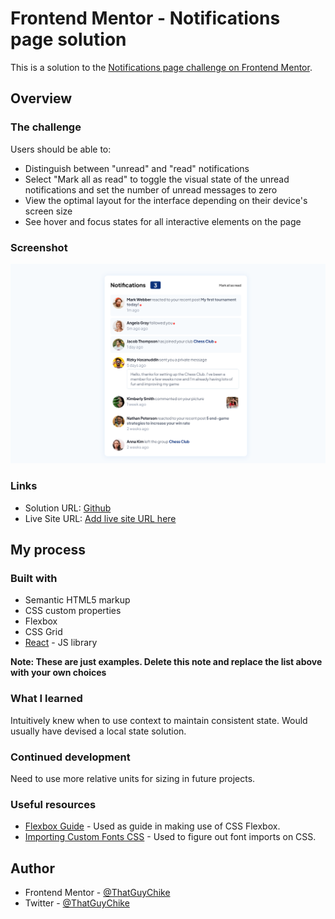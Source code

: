 # Frontend Mentor - Notifications page solution

This is a solution to the [Notifications page challenge on Frontend Mentor](https://www.frontendmentor.io/challenges/notifications-page-DqK5QAmKbC).

## Overview

### The challenge

Users should be able to:

- Distinguish between "unread" and "read" notifications
- Select "Mark all as read" to toggle the visual state of the unread notifications and set the number of unread messages to zero
- View the optimal layout for the interface depending on their device's screen size
- See hover and focus states for all interactive elements on the page

### Screenshot

![](./notifications.png)


### Links

- Solution URL: [Github](https://github.com/ThatGuyChike/notifications-page)
- Live Site URL: [Add live site URL here](https://your-live-site-url.com)

## My process

### Built with

- Semantic HTML5 markup
- CSS custom properties
- Flexbox
- CSS Grid
- [React](https://reactjs.org/) - JS library

**Note: These are just examples. Delete this note and replace the list above with your own choices**

### What I learned

Intuitively knew when to use context to maintain consistent state. Would usually have devised a local state solution.

### Continued development

Need to use more relative units for sizing in future projects.

### Useful resources

- [Flexbox Guide](https://css-tricks.com/snippets/css/a-guide-to-flexbox/) - Used as guide in making use of CSS Flexbox.
- [Importing Custom Fonts CSS](https://www.digitalocean.com/community/tutorials/how-to-load-and-use-custom-fonts-with-css) - Used to figure out font imports on CSS.

## Author

- Frontend Mentor - [@ThatGuyChike](https://www.frontendmentor.io/profile/ThatGuyChike)
- Twitter - [@ThatGuyChike](https://www.twitter.com/ThatGuyChike)
